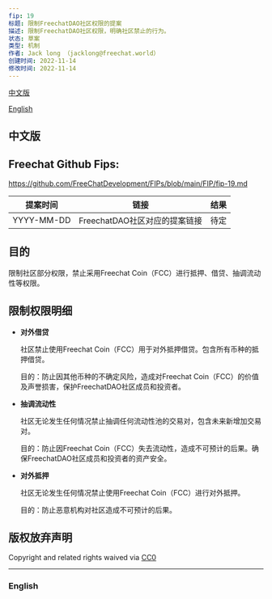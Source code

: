 ```yaml
---
fip: 19
标题: 限制FreechatDAO社区权限的提案
描述: 限制FreechatDAO社区权限，明确社区禁止的行为。
状态: 草案
类型: 机制
作者: Jack long （jacklong@freechat.world）
创建时间: 2022-11-14
修改时间: 2022-11-14
---
```


[中文版](#1)

[English](#2)

<h2 id="1">中文版</h2>

## Freechat Github Fips: 

https://github.com/FreeChatDevelopment/FIPs/blob/main/FIP/fip-19.md


  | 提案时间 | 链接 | 结果 |
  |:-:|:-:|:-:|
  | YYYY-MM-DD |FreechatDAO社区对应的提案链接|待定|

## 目的
限制社区部分权限，禁止采用Freechat Coin（FCC）进行抵押、借贷、抽调流动性等权限。

## 限制权限明细
* **对外借贷** 
  
  社区禁止使用Freechat Coin（FCC）用于对外抵押借贷。包含所有币种的抵押借贷。

  目的：防止因其他币种的不确定风险，造成对Freechat Coin（FCC）的价值及声誉损害，保护FreechatDAO社区成员和投资者。

* **抽调流动性** 
  
  社区无论发生任何情况禁止抽调任何流动性池的交易对，包含未来新增加交易对。

  目的：防止因Freechat Coin（FCC）失去流动性，造成不可预计的后果。确保FreechatDAO社区成员和投资者的资产安全。

* **对外抵押** 
  
  社区无论发生任何情况禁止使用Freechat Coin（FCC）进行对外抵押。

  目的：防止恶意机构对社区造成不可预计的后果。

## 版权放弃声明

Copyright and related rights waived via [CC0](https://github.com/ethereum/EIPs/blob/master/LICENSE.md)

-------------------------

<h3 id="2">English</h3>

